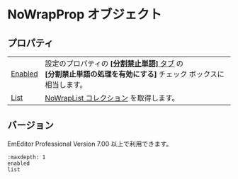 # NoWrapProp オブジェクト

## プロパティ

|     |     |
| --- | --- |
| [Enabled](enabled) | 設定のプロパティの [**\[分割禁止単語\]** タブ](../../dlg/properties/no_wrap/index) の <br> **\[分割禁止単語の処理を有効にする\]** チェック ボックスに相当します。 |
| [List](list) | [NoWrapList コレクション](../no_wrap_list/index) を取得します。 |

## バージョン

EmEditor Professional Version 7.00 以上で利用できます。


```{toctree}
:maxdepth: 1
enabled
list
```

